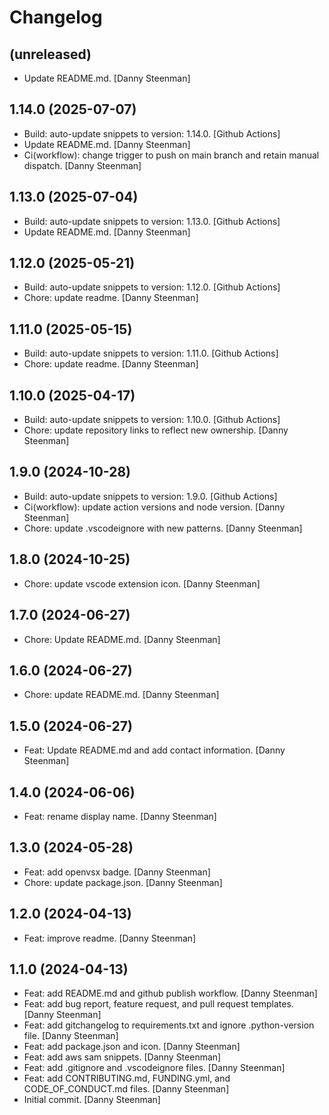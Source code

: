 Changelog
=========


(unreleased)
------------
- Update README.md. [Danny Steenman]


1.14.0 (2025-07-07)
-------------------
- Build: auto-update snippets to version: 1.14.0. [Github Actions]
- Update README.md. [Danny Steenman]
- Ci(workflow): change trigger to push on main branch and retain manual
  dispatch. [Danny Steenman]


1.13.0 (2025-07-04)
-------------------
- Build: auto-update snippets to version: 1.13.0. [Github Actions]
- Update README.md. [Danny Steenman]


1.12.0 (2025-05-21)
-------------------
- Build: auto-update snippets to version: 1.12.0. [Github Actions]
- Chore: update readme. [Danny Steenman]


1.11.0 (2025-05-15)
-------------------
- Build: auto-update snippets to version: 1.11.0. [Github Actions]
- Chore: update readme. [Danny Steenman]


1.10.0 (2025-04-17)
-------------------
- Build: auto-update snippets to version: 1.10.0. [Github Actions]
- Chore: update repository links to reflect new ownership. [Danny
  Steenman]


1.9.0 (2024-10-28)
------------------
- Build: auto-update snippets to version: 1.9.0. [Github Actions]
- Ci(workflow): update action versions and node version. [Danny
  Steenman]
- Chore: update .vscodeignore with new patterns. [Danny Steenman]


1.8.0 (2024-10-25)
------------------
- Chore: update vscode extension icon. [Danny Steenman]


1.7.0 (2024-06-27)
------------------
- Chore: Update README.md. [Danny Steenman]


1.6.0 (2024-06-27)
------------------
- Chore: update README.md. [Danny Steenman]


1.5.0 (2024-06-27)
------------------
- Feat: Update README.md and add contact information. [Danny Steenman]


1.4.0 (2024-06-06)
------------------
- Feat: rename display name. [Danny Steenman]


1.3.0 (2024-05-28)
------------------
- Feat: add openvsx badge. [Danny Steenman]
- Chore: update package.json. [Danny Steenman]


1.2.0 (2024-04-13)
------------------
- Feat: improve readme. [Danny Steenman]


1.1.0 (2024-04-13)
------------------
- Feat: add README.md and github publish workflow. [Danny Steenman]
- Feat: add bug report, feature request, and pull request templates.
  [Danny Steenman]
- Feat: add gitchangelog to requirements.txt and ignore .python-version
  file. [Danny Steenman]
- Feat: add package.json and icon. [Danny Steenman]
- Feat: add aws sam snippets. [Danny Steenman]
- Feat: add .gitignore and .vscodeignore files. [Danny Steenman]
- Feat: add CONTRIBUTING.md, FUNDING.yml, and CODE_OF_CONDUCT.md files.
  [Danny Steenman]
- Initial commit. [Danny Steenman]


